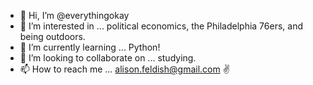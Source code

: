 - 👋 Hi, I’m @everythingokay
- 👀 I’m interested in ... political economics, the Philadelphia 76ers, and being outdoors.
- 🌱 I’m currently learning ... Python!
- 💞️ I’m looking to collaborate on ... studying.
- 📫 How to reach me ... alison.feldish@gmail.com ✌️

<!---
everythingokay/everythingokay is a ✨ special ✨ repository because its `README.md` (this file) appears on your GitHub profile.
You can click the Preview link to take a look at your changes.
--->
